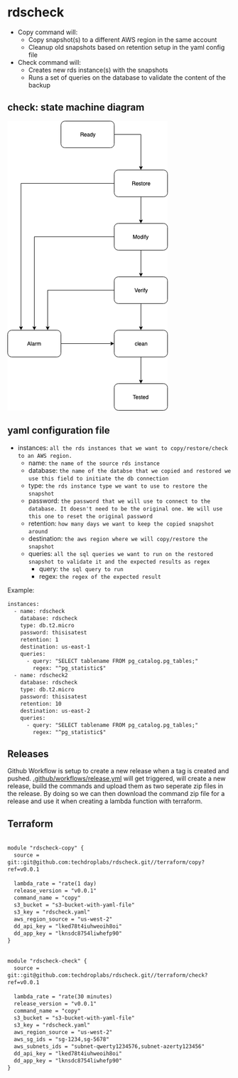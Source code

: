 # rdscheck
+ Copy command will:
    - Copy snapshot(s) to a different AWS region in the same account
    - Cleanup old snapshots based on retention setup in the yaml config file
+ Check command will:
    - Creates new rds instance(s) with the snapshots
    - Runs a set of queries on the database to validate the content of the backup


## check: state machine diagram

![state machine](/img/state-machine.png)

## yaml configuration file

+ instances: `all the rds instances that we want to copy/restore/check to an AWS region.`
    - name: `the name of the source rds instance`
    - database: `the name of the databse that we copied and restored we use this field to initiate the db connection`
    - type: `the rds instance type we want to use to restore the snapshot`
    - password: `the password that we will use to connect to the database. It doesn't need to be the original one. We will use this one to reset the original password`
    - retention: `how many days we want to keep the copied snapshot around`
    - destination: `the aws region where we will copy/restore the snapshot`
    - queries: `all the sql queries we want to run on the restored snapshot to validate it and the expected results as regex`
      - query: `the sql query to run`
      - regex: `the regex of the expected result`

Example:
```
instances:
  - name: rdscheck
    database: rdscheck
    type: db.t2.micro
    password: thisisatest
    retention: 1
    destination: us-east-1
    queries:
      - query: "SELECT tablename FROM pg_catalog.pg_tables;"
        regex: "^pg_statistic$"
  - name: rdscheck2
    database: rdscheck
    type: db.t2.micro
    password: thisisatest
    retention: 10
    destination: us-east-2
    queries:
      - query: "SELECT tablename FROM pg_catalog.pg_tables;"
        regex: "^pg_statistic$"
```

## Releases

Github Workflow is setup to create a new release when a tag is created and pushed.
[.github/workflows/release.yml](.github/workflows/release.yml) will get triggered, will create a new release, build the commands and upload them as two seperate zip files in the release.
By doing so we can then download the command zip file for a release and use it when creating a lambda function with terraform.

## Terraform

```hcl

module "rdscheck-copy" {
  source = git::git@github.com:techdroplabs/rdscheck.git//terraform/copy?ref=v0.0.1

  lambda_rate = "rate(1 day)
  release_version = "v0.0.1"
  command_name = "copy"
  s3_bucket = "s3-bucket-with-yaml-file"
  s3_key = "rdscheck.yaml"
  aws_region_source = "us-west-2"
  dd_api_key = "lked78t4iuhweoih8oi"
  dd_app_key = "lknsdc8754liwhefp90"
}

```

```hcl

module "rdscheck-check" {
  source = git::git@github.com:techdroplabs/rdscheck.git//terraform/check?ref=v0.0.1

  lambda_rate = "rate(30 minutes)
  release_version = "v0.0.1"
  command_name = "copy"
  s3_bucket = "s3-bucket-with-yaml-file"
  s3_key = "rdscheck.yaml"
  aws_region_source = "us-west-2"
  aws_sg_ids = "sg-1234,sg-5678"
  aws_subnets_ids = "subnet-qwerty1234576,subnet-azerty123456"
  dd_api_key = "lked78t4iuhweoih8oi"
  dd_app_key = "lknsdc8754liwhefp90"
}

```
